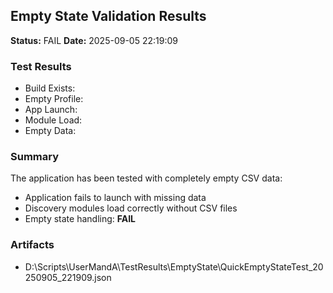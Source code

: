 ﻿
## Empty State Validation Results

**Status:** FAIL
**Date:** 2025-09-05 22:19:09

### Test Results
- Build Exists: 
- Empty Profile: 
- App Launch: 
- Module Load: 
- Empty Data: 

### Summary
The application has been tested with completely empty CSV data:
- Application fails to launch with missing data
- Discovery modules load correctly without CSV files
- Empty state handling: **FAIL**

### Artifacts
- D:\Scripts\UserMandA\TestResults\EmptyState\QuickEmptyStateTest_20250905_221909.json
